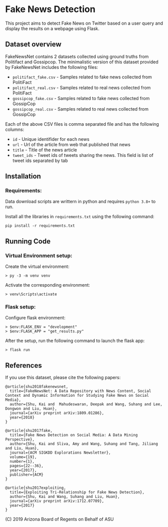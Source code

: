 # Fake News Detection
This project aims to detect Fake News on Twitter based on a user query and display the results on a webpage using Flask.


## Dataset overview
FakeNewsNet contains 2 datasets collected using ground truths from Politifact and Gossipcop. The minimalistic version of this dataset provided by FakeNewsNet includes the following files:

 - `politifact_fake.csv` -  Samples related to fake news collected from PolitiFact
 - `politifact_real.csv` -  Samples related to real news collected  from PolitiFact
 - `gossipcop_fake.csv` - Samples related to fake news collected from GossipCop
 - `gossipcop_real.csv` - Samples related to real news collected from GossipCop

Each of the above CSV files is comma separated file and has the following columns:

 - `id` - Unique identifider for each news
 - `url` - Url of the article from web that published that news 
 - `title` - Title of the news article
 - `tweet_ids` - Tweet ids of tweets sharing the news. This field is list of tweet ids separated by tab


## Installation

###  Requirements:
Data download scripts are writtern in python and requires `python 3.8+` to run.

Install all the libraries in `requirements.txt` using the following command:
````
pip install -r requirements.txt
````


## Running Code

### Virtual Environment setup:
Create the virtual environment:
````
> py -3 -m venv venv
````

Activate the corresponding environment:
````
> venv\Scripts\activate
````

### Flask setup:
Configure flask environment:
````
> $env:FLASK_ENV = "development"
> $env:FLASK_APP = "get_results.py"
````

After the setup, run the following command to launch the flask app:
````
> flask run
````


## References
If you use this dataset, please cite the following papers:
~~~~
@article{shu2018fakenewsnet,
  title={FakeNewsNet: A Data Repository with News Content, Social Context and Dynamic Information for Studying Fake News on Social Media},
  author={Shu, Kai and  Mahudeswaran, Deepak and Wang, Suhang and Lee, Dongwon and Liu, Huan},
  journal={arXiv preprint arXiv:1809.01286},
  year={2018}
}
~~~~
~~~~
@article{shu2017fake,
  title={Fake News Detection on Social Media: A Data Mining Perspective},
  author={Shu, Kai and Sliva, Amy and Wang, Suhang and Tang, Jiliang and Liu, Huan},
  journal={ACM SIGKDD Explorations Newsletter},
  volume={19},
  number={1},
  pages={22--36},
  year={2017},
  publisher={ACM}
}
~~~~
~~~~
@article{shu2017exploiting,
  title={Exploiting Tri-Relationship for Fake News Detection},
  author={Shu, Kai and Wang, Suhang and Liu, Huan},
  journal={arXiv preprint arXiv:1712.07709},
  year={2017}
}
~~~~


[Fake News Detection on Social Media: A Data Mining Perspective]:<https://arxiv.org/abs/1708.01967>
[Exploiting Tri-Relationship for Fake News Detection]:<http://arxiv.org/abs/1712.07709>
[FakeNewsTracker]:<http://blogtrackers.fulton.asu.edu:3000>
[FakeNewsNet]:<https://arxiv.org/abs/1809.01286>

(C) 2019 Arizona Board of Regents on Behalf of ASU